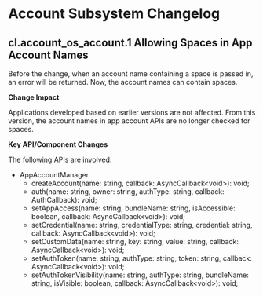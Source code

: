 # Account Subsystem Changelog

## cl.account_os_account.1 Allowing Spaces in App Account Names

Before the change, when an account name containing a space is passed in, an error will be returned. Now, the account names can contain spaces.

**Change Impact**

Applications developed based on earlier versions are not affected.
From this version, the account names in app account APIs are no longer checked for spaces.

**Key API/Component Changes**

The following APIs are involved:
- AppAccountManager
  - createAccount(name: string, callback: AsyncCallback&lt;void&gt;): void;
  - auth(name: string, owner: string, authType: string, callback: AuthCallback): void;
  - setAppAccess(name: string, bundleName: string, isAccessible: boolean, callback: AsyncCallback&lt;void&gt;): void;
  - setCredential(name: string, credentialType: string, credential: string, callback: AsyncCallback&lt;void&gt;): void;
  - setCustomData(name: string, key: string, value: string, callback: AsyncCallback&lt;void&gt;): void;
  - setAuthToken(name: string, authType: string, token: string, callback: AsyncCallback&lt;void&gt;): void;
  - setAuthTokenVisibility(name: string, authType: string, bundleName: string, isVisible: boolean, callback: AsyncCallback&lt;void&gt;): void;
